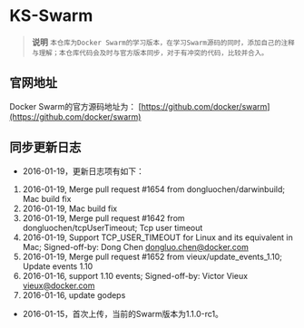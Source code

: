 # KS-Swarm
> **说明** `本仓库为Docker Swarm的学习版本，在学习Swarm源码的同时，添加自己的注释与理解；本仓库代码会及时与官方版本同步，对于有冲突的代码，比较并合入。`

## 官网地址
Docker Swarm的官方源码地址为： [https://github.com/docker/swarm](https://github.com/docker/swarm)

## 同步更新日志
- 2016-01-19，更新日志项有如下：
1.  2016-01-19, Merge pull request #1654 from dongluochen/darwinbuild; Mac build fix
2.  2016-01-19, Mac build fix
3.  2016-01-19, Merge pull request #1642 from dongluochen/tcpUserTimeout; Tcp user timeout
4.  2016-01-19, Support TCP_USER_TIMEOUT for Linux and its equivalent in Mac; Signed-off-by: Dong Chen <dongluo.chen@docker.com>
5.  2016-01-19, Merge pull request #1652 from vieux/update_events_1.10; Update events 1.10
6.  2016-01-16, support 1.10 events; Signed-off-by: Victor Vieux <vieux@docker.com>
7.  2016-01-16, update godeps

- 2016-01-15，首次上传，当前的Swarm版本为1.1.0-rc1。
